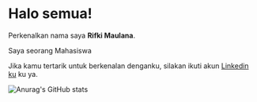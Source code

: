# Halo semua! 

Perkenalkan nama saya **Rifki Maulana**.<br>

Saya seorang Mahasiswa<br>


Jika kamu tertarik untuk berkenalan denganku, silakan ikuti akun [Linkedin ku](https://instagram.com/rifkimaulana._._?igshid=YTQwZjQ0NmI0OA==) ku ya.

![Anurag's GitHub stats](https://github-readme-stats.vercel.app/api?username=rifkimaulanaa&show_icons=true&theme=radical)

